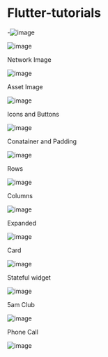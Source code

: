 # Flutter-tutorials

-![image](https://user-images.githubusercontent.com/61565391/157417889-6a33ff90-ae2d-4544-8a46-b5386ab61fa3.png)

![image](https://user-images.githubusercontent.com/61565391/157449299-b8414224-bdd2-4aba-bcb3-1752bde64d9f.png)

Network Image

![image](https://user-images.githubusercontent.com/61565391/157658011-3bb3b7e7-736b-49d2-8b63-f6f40fe46019.png)

Asset Image

![image](https://user-images.githubusercontent.com/61565391/157661101-195668cd-0316-4348-ac75-2b21c1c2a4df.png)

Icons and Buttons

![image](https://user-images.githubusercontent.com/61565391/157690023-f04b222c-1ea4-4135-9ee6-78055512b192.png)

Conatainer and Padding

![image](https://user-images.githubusercontent.com/61565391/157754345-a770abec-8a5a-4729-a745-643ea7c830f4.png)

Rows

![image](https://user-images.githubusercontent.com/61565391/157757553-8eef16de-1615-4a70-852d-041daae5a507.png)

Columns

![image](https://user-images.githubusercontent.com/61565391/157890990-99cae1d9-4454-43ca-8261-dd691c615386.png)

Expanded

![image](https://user-images.githubusercontent.com/61565391/157899451-5df9287c-7097-422d-a86a-cb6b182b82c9.png)

Card

![image](https://user-images.githubusercontent.com/61565391/157912410-faf3f683-f842-41d3-9279-fa88bec9a7a6.png)

Stateful widget

![image](https://user-images.githubusercontent.com/61565391/157915866-33efeb42-ac61-401c-847f-dd428a891dae.png)

5am Club

![image](https://user-images.githubusercontent.com/61565391/157918863-7b0657a8-740f-4091-942c-146c4ec5886b.png)


Phone Call

![image](https://user-images.githubusercontent.com/61565391/158719644-ad8dc271-2ca6-467b-9a16-58420ef0303e.png)
